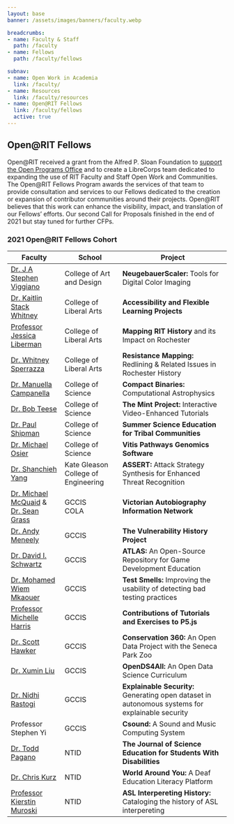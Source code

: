 ```yaml
---
layout: base
banner: /assets/images/banners/faculty.webp

breadcrumbs:
- name: Faculty & Staff
  path: /faculty
- name: Fellows
  path: /faculty/fellows

subnav:
- name: Open Work in Academia
  link: /faculty/
- name: Resources
  link: /faculty/resources
- name: Open@RIT Fellows
  link: /faculty/fellows
  active: true
---
```


## Open@RIT Fellows

Open@RIT received a grant from the Alfred P. Sloan Foundation to [support the Open Programs Office][1] and to create a LibreCorps team dedicated to expanding the use of RIT Faculty and Staff Open Work and Communities. The Open@RIT Fellows Program awards the services of that team to provide consultation and services to our Fellows dedicated to the creation or expansion of contributor communities around their projects. Open@RIT believes that this work can enhance the visibility, impact, and translation of our Fellows’ efforts. Our second Call for Proposals finished in the end of 2021 but stay tuned for further CFPs.

[1]: https://www.rit.edu/news/openrit-receives-sloan-foundation-grant-support-open-work-across-university

### 2021 Open@RIT Fellows Cohort

| Faculty                        | School                    | Project
|--------------------------------|---------------------------|--------
| [Dr. J A Stephen Viggiano][]   | College of Art and Design | **NeugebauerScaler:** Tools for Digital Color Imaging
| [Dr. Kaitlin Stack Whitney][]  | College of Liberal Arts   | **Accessibility and Flexible Learning Projects**
| [Professor Jessica Liberman][] | College of Liberal Arts   | **Mapping RIT History** and its Impact on Rochester
| [Dr. Whitney Sperrazza][]      | College of Liberal Arts   | **Resistance Mapping:** Redlining & Related Issues in Rochester History
| [Dr. Manuella Campanella][]    | College of Science        | **Compact Binaries:** Computational Astrophysics
| [Dr. Bob Teese][]              | College of Science        | **The Mint Project:** Interactive Video-Enhanced Tutorials
| [Dr. Paul Shipman][]           | College of Science        | **Summer Science Education for Tribal Communities**
| [Dr. Michael Osier][]          | College of Science        | **Vitis Pathways Genomics Software**
| [Dr. Shanchieh Yang][]         | Kate Gleason College of Engineering | **ASSERT:** Attack Strategy Synthesis for Enhanced Threat Recognition
| [Dr. Michael McQuaid][] &<br/>[Dr. Sean Grass][] | GCCIS<br/>COLA | **Victorian Autobiography Information Network**
| [Dr. Andy Meneely][]           | GCCIS                     | **The Vulnerability History Project**
| [Dr. David I. Schwartz][]      | GCCIS                     | **ATLAS:** An Open-Source Repository for Game Development Education
| [Dr. Mohamed Wiem Mkaouer][]   | GCCIS                     | **Test Smells:** Improving the usability of detecting bad testing practices
| [Professor Michelle Harris][]  | GCCIS                     | **Contributions of Tutorials and Exercises to P5.js**
| [Dr. Scott Hawker][]           | GCCIS                     | **Conservation 360:** An Open Data Project with the Seneca Park Zoo
| [Dr. Xumin Liu][]              | GCCIS                     | **OpenDS4All:** An Open Data Science Curriculum
| [Dr. Nidhi Rastogi][]          | GCCIS                     | **Explainable Security:** Generating open dataset in autonomous systems for explainable security
| Professor Stephen Yi           | GCCIS                     | **Csound:** A Sound and Music Computing System
| [Dr. Todd Pagano][]            | NTID                      | **The Journal of Science Education for Students With Disabilities**
| [Dr. Chris Kurz][]             | NTID                      | **World Around You:** A Deaf Education Literacy Platform
| [Professor Kierstin Muroski][] | NTID                      | **ASL Interpereting History:** Cataloging the history of ASL interpereting

[Dr. J A Stephen Viggiano]: https://www.rit.edu/directory/jasvppr-j-a-stephen-viggiano
[Dr. Kaitlin Stack Whitney]: https://www.rit.edu/directory/kxwsbi-kaitlin-stack-whitney
[Professor Jessica Liberman]: https://www.rit.edu/directory/jclgsl-jessica-lieberman
[Dr. Whitney Sperrazza]: https://www.rit.edu/directory/wssgla-whitney-sperrazza
[Dr. Manuella Campanella]: https://www.rit.edu/science/directory/mxcsma-manuela-campanelli
[Dr. Bob Teese]: https://www.rit.edu/directory/rbtsps-robert-teese
[Dr. Anthony Vodacek]: https://www.rit.edu/directory/axvpci-anthony-vodacek
[Dr. Paul Shipman]: https://www.rit.edu/directory/passbi-paul-shipman
[Dr. Michael Osier]: https://www.rit.edu/directory/mvoscl-michael-osier
[Dr. Shanchieh Yang]: https://www.rit.edu/directory/sjyeec-shanchieh-yang
[Dr. Michael McQuaid]: https://www.rit.edu/directory/mjmics-michael-mcquaid
[Dr. Sean Grass]: https://www.rit.edu/directory/scggsl-sean-grass
[Dr. Andy Meneely]: https://www.rit.edu/directory/axmvse-andy-meneely
[Dr. David I. Schwartz]: https://www.rit.edu/directory/disvks-david-schwartz
[Dr. Mohamed Wiem Mkaouer]: https://www.rit.edu/directory/mwmvse-mohamed-wiem-mkaouer
[Dr. Hanif Rahbari]: https://www.rit.edu/directory/hxrics-hanif-rahbari
[Professor Michelle Harris]: https://www.rit.edu/directory/wmhics-w-michelle-harris
[Dr. Scott Hawker]: https://www.rit.edu/directory/jshvse-j-scott-hawker
[Dr. Xumin Liu]: https://www.rit.edu/directory/xmlics-xumin-liu
[Dr. Nidhi Rastogi]: https://www.rit.edu/directory/nxrvse-nidhi-rastogi
[Dr. Todd Pagano]: https://www.rit.edu/directory/tepnts-todd-pagano
[Dr. Chris Kurz]: https://www.rit.edu/directory/caknsp-christopher-kurz
[Professor Kierstin Muroski]: https://www.rit.edu/directory/ksmnss-kierstin-muroski
